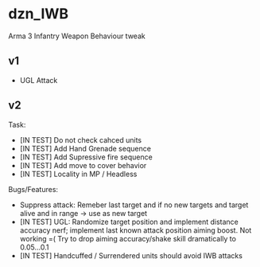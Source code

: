 # dzn_IWB
Arma 3 Infantry Weapon Behaviour tweak

## v1
- UGL Attack

## v2
Task:
  - [IN TEST] Do not check cahced units
  - [IN TEST] Add Hand Grenade sequence
  - [IN TEST] Add Supressive fire sequence
  - [IN TEST] Add move to cover behavior
  - [IN TEST] Locality in MP / Headless

Bugs/Features:
  - Suppress attack: Remeber last target and if no new targets and target alive and in range -> use as new target
  - [IN TEST] UGL: Randomize target position and implement distance accuracy nerf; implement last known attack position aiming boost. Not working =( Try to drop aiming accuracy/shake skill dramatically to 0.05...0.1
  - [IN TEST] Handcuffed / Surrendered units should avoid IWB attacks
